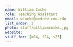 ```yaml
---
name: William Cocke
role: Teaching Assistant
email: wcocke@andrew.cmu.edu
list_order: 3
photo: staff/williamcocke.jpg
website:
staff_for: [m24, f24, s25]
---
```

